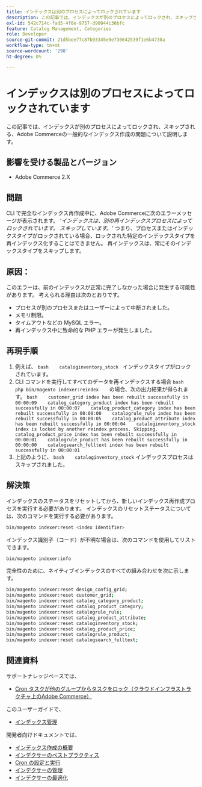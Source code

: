 ```yaml
---
title: インデックスは別のプロセスによってロックされています
description: この記事では、インデックスが別のプロセスによってロックされ、スキップされる、Adobe Commerceの一般的なインデックス作成の問題について説明します。
exl-id: 542c714c-fad5-4f0e-9757-d90044c36bfc
feature: Catalog Management, Categories
role: Developer
source-git-commit: 21d5bee77c87b93345e9e730642539f1e6b4730a
workflow-type: tm+mt
source-wordcount: '298'
ht-degree: 0%

---
```


# インデックスは別のプロセスによってロックされています

この記事では、インデックスが別のプロセスによってロックされ、スキップされる、Adobe Commerceの一般的なインデックス作成の問題について説明します。

## 影響を受ける製品とバージョン

* Adobe Commerce 2.X

## 問題

CLI で完全なインデックス再作成中に、Adobe Commerceに次のエラーメッセージが表示されます。 *&#39;インデックスは、別の再インデックスプロセスによってロックされています。 スキップしています。&#39;* つまり、プロセスまたはインデックスタイプがロックされている場合、ロックされた特定のインデックスタイプを再インデックス化することはできません。 再インデックスは、常にそのインデックスタイプをスキップします。

## 原因：

このエラーは、前のインデックスが正常に完了しなかった場合に発生する可能性があります。 考えられる理由は次のとおりです。

* プロセスが別のプロセスまたはユーザーによって中断されました。
* メモリ制限。
* タイムアウトなどの MySQL エラー。
* 再インデックス中に致命的な PHP エラーが発生しました。

## 再現手順

1. 例えば、    ```bash    cataloginventory_stock ```    インデックスタイプがロックされています。
1. CLI コマンドを実行してすべてのデータを再インデックスする場合    ```bash    php bin/magento indexer:reindex    ```の場合、次の出力結果が得られます。    ```bash    customer_grid index has been rebuilt successfully in 00:00:09    catalog_category_product index has been rebuilt successfully in 00:00:07    catalog_product_category index has been rebuilt successfully in 00:00:00    catalogrule_rule index has been rebuilt successfully in 00:00:05    catalog_product_attribute index has been rebuilt successfully in 00:00:04    cataloginventory_stock index is locked by another reindex process. Skipping.    catalog_product_price index has been rebuilt successfully in 00:00:01    catalogrule_product has been rebuilt successfully in 00:00:00    catalogsearch_fulltext index has been rebuilt successfully in 00:00:01    ```
1. 上記のように、    ```bash    cataloginventory_stock```    インデックスプロセスはスキップされました。


## 解決策

インデックスのステータスをリセットしてから、新しいインデックス再作成プロセスを実行する必要があります。 インデックスのリセットステータスについては、次のコマンドを実行する必要があります。

```bash
bin/magento indexer:reset <index identifier>
```

インデックス識別子（コード）が不明な場合は、次のコマンドを使用してリストできます。

```bash
bin/magento indexer:info
```

完全性のために、ネイティブインデックスのすべての組み合わせを次に示します。

```bash
bin/magento indexer:reset design_config_grid;
bin/magento indexer:reset customer_grid;
bin/magento indexer:reset catalog_category_product;
bin/magento indexer:reset catalog_product_category;
bin/magento indexer:reset catalogrule_rule;
bin/magento indexer:reset catalog_product_attribute;
bin/magento indexer:reset cataloginventory_stock;
bin/magento indexer:reset catalog_product_price;
bin/magento indexer:reset catalogrule_product;
bin/magento indexer:reset catalogsearch_fulltext;
```


## 関連資料

サポートナレッジベースでは、

* [Cron タスクが他のグループからタスクをロック（クラウドインフラストラクチャ上のAdobe Commerce）](/help/troubleshooting/miscellaneous/cron-tasks-lock-tasks-from-other-groups.md)

このユーザーガイドで、

* [インデックス管理](https://docs.magento.com/user-guide/system/index-management.html?itm_source=merchdocs&amp;itm_medium=search_page&amp;itm_campaign=federated_search&amp;itm_term=reindexing)

開発者向けドキュメントでは、

* [インデックス作成の概要](https://devdocs.magento.com/guides/v2.3/extension-dev-guide/indexing.html)
* [インデクサーのベストプラクティス](https://devdocs.magento.com/guides/v2.3/performance-best-practices/configuration.html#indexers)
* [Cron の設定と実行](https://devdocs.magento.com/guides/v2.3/config-guide/cli/config-cli-subcommands-cron.html)
* [インデクサーの管理](https://devdocs.magento.com/guides/v2.3/config-guide/cli/config-cli-subcommands-index.html)
* [インデクサーの最適化](https://devdocs.magento.com/guides/v2.3/extension-dev-guide/indexer-batch.html)

